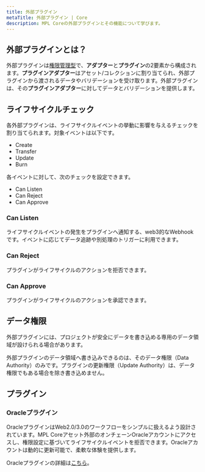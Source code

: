 ```yaml
---
title: 外部プラグイン
metaTitle: 外部プラグイン | Core
description: MPL Coreの外部プラグインとその機能について学びます。
---
```


## 外部プラグインとは？

外部プラグインは[権限管理型](/core/plugins#authority-managed-plugins)で、**アダプター**と**プラグイン**の2要素から構成されます。**プラグインアダプター**はアセット/コレクションに割り当てられ、外部プラグインから渡されるデータやバリデーションを受け取ります。外部プラグインは、その**プラグインアダプター**に対してデータとバリデーションを提供します。

## ライフサイクルチェック

各外部プラグインは、ライフサイクルイベントの挙動に影響を与えるチェックを割り当てられます。対象イベントは以下です。

- Create
- Transfer
- Update
- Burn

各イベントに対して、次のチェックを設定できます。

- Can Listen
- Can Reject
- Can Approve

### Can Listen

ライフサイクルイベントの発生をプラグインへ通知する、web3的なWebhookです。イベントに応じてデータ追跡や別処理のトリガーに利用できます。

### Can Reject

プラグインがライフサイクルのアクションを拒否できます。

### Can Approve

プラグインがライフサイクルのアクションを承認できます。

## データ権限

外部プラグインには、プロジェクトが安全にデータを書き込める専用のデータ領域が設けられる場合があります。

外部プラグインのデータ領域へ書き込みできるのは、そのデータ権限（Data Authority）のみです。プラグインの更新権限（Update Authority）は、データ権限でもある場合を除き書き込めません。

## プラグイン

### Oracleプラグイン

OracleプラグインはWeb2.0/3.0のワークフローをシンプルに扱えるよう設計されています。MPL Coreアセット外部のオンチェーンOracleアカウントにアクセスし、権限設定に基づいてライフサイクルイベントを拒否できます。Oracleアカウントは動的に更新可能で、柔軟な体験を提供します。

Oracleプラグインの詳細は[こちら](/core//external-plugins/oracle)。

